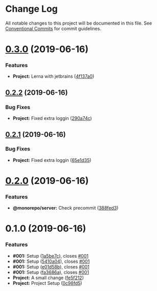 # Change Log

All notable changes to this project will be documented in this file.
See [Conventional Commits](https://conventionalcommits.org) for commit guidelines.

# [0.3.0](https://github.com/Microsoft/TypeScript-Node-Starter/compare/@monorepo/server@0.2.2...@monorepo/server@0.3.0) (2019-06-16)


### Features

* **Project:** Lerna with jetbrains ([4f137a0](https://github.com/Microsoft/TypeScript-Node-Starter/commit/4f137a0))





## [0.2.2](https://github.com/Microsoft/TypeScript-Node-Starter/compare/@monorepo/server@0.2.1...@monorepo/server@0.2.2) (2019-06-16)


### Bug Fixes

* **Project:** Fixed extra loggin ([290a74c](https://github.com/Microsoft/TypeScript-Node-Starter/commit/290a74c))





## [0.2.1](https://github.com/Microsoft/TypeScript-Node-Starter/compare/@monorepo/server@0.2.0...@monorepo/server@0.2.1) (2019-06-16)


### Bug Fixes

* **Project:** Fixed extra loggin ([65e1d35](https://github.com/Microsoft/TypeScript-Node-Starter/commit/65e1d35))





# [0.2.0](https://github.com/Microsoft/TypeScript-Node-Starter/compare/@monorepo/server@0.1.0...@monorepo/server@0.2.0) (2019-06-16)


### Features

* **@monorepo/server:** Check precommit ([388fed3](https://github.com/Microsoft/TypeScript-Node-Starter/commit/388fed3))





# 0.1.0 (2019-06-16)


### Features

* **#001:** Setup ([1a5be7c](https://github.com/Microsoft/TypeScript-Node-Starter/commit/1a5be7c)), closes [#001](https://github.com/Microsoft/TypeScript-Node-Starter/issues/001)
* **#001:** Setup ([5410a04](https://github.com/Microsoft/TypeScript-Node-Starter/commit/5410a04)), closes [#001](https://github.com/Microsoft/TypeScript-Node-Starter/issues/001)
* **#001:** Setup ([e01d58b](https://github.com/Microsoft/TypeScript-Node-Starter/commit/e01d58b)), closes [#001](https://github.com/Microsoft/TypeScript-Node-Starter/issues/001)
* **#001:** Setup ([fa3686a](https://github.com/Microsoft/TypeScript-Node-Starter/commit/fa3686a)), closes [#001](https://github.com/Microsoft/TypeScript-Node-Starter/issues/001)
* **Project:** A small change ([fe5f212](https://github.com/Microsoft/TypeScript-Node-Starter/commit/fe5f212))
* **Project:** Project Setup ([0c98fd5](https://github.com/Microsoft/TypeScript-Node-Starter/commit/0c98fd5))
